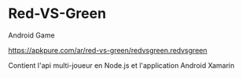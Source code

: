 # Red-VS-Green
Android Game

https://apkpure.com/ar/red-vs-green/redvsgreen.redvsgreen

Contient l'api multi-joueur en Node.js et l'application Android Xamarin
